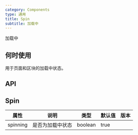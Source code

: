 ```yaml
---
category: Components
type: 通用
title: Spin
subtitle: 加载中
---
```


加载中

## 何时使用

用于页面和区块的加载中状态。

## API

## Spin

| 属性 | 说明 | 类型 | 默认值 | 版本 |
| --- | --- | --- | --- | --- |
| spinning | 是否为加载中状态 | boolean | true |  |
